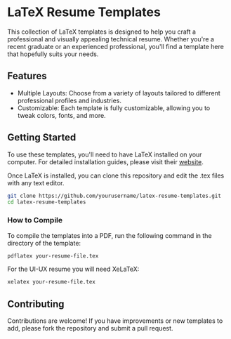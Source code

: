# LaTeX Resume Templates
This collection of LaTeX templates is designed to help you craft a professional and visually appealing technical resume. Whether you're a recent graduate or an experienced professional, you'll find a template here that hopefully suits your needs.

## Features
- Multiple Layouts: Choose from a variety of layouts tailored to different professional profiles and industries.
- Customizable: Each template is fully customizable, allowing you to tweak colors, fonts, and more.

## Getting Started
To use these templates, you'll need to have LaTeX installed on your computer. For detailed installation guides, please visit their [website](https://www.latex-project.org/get/).

Once LaTeX is installed, you can clone this repository and edit the .tex files with any text editor.

```bash
git clone https://github.com/yourusername/latex-resume-templates.git
cd latex-resume-templates
```

### How to Compile
To compile the templates into a PDF, run the following command in the directory of the template:

```bash
pdflatex your-resume-file.tex
```

For the UI-UX resume you will need XeLaTeX:
```bash
xelatex your-resume-file.tex
```

## Contributing
Contributions are welcome! If you have improvements or new templates to add, please fork the repository and submit a pull request.
